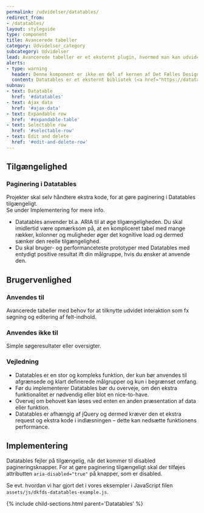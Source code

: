 ```yaml
---
permalink: /udvidelser/datatables/
redirect_from:
- /datatables/
layout: styleguide
type: component
title: Avancerede tabeller
category: Udvidelser_category
subcategory: Udvidelser
lead: Avancerede tabeller er et eksternt plugin, hvormed man kan udvide sin tabel med sortering, filtrering etc.
alerts:
- type: warning
  header: Denne komponent er ikke en del af kernen af Det Fælles Designsystem
  content: Datatables er et eksternt bibliotek (<a href="https://datatables.net/" class="icon-link">datatables.net<svg class="icon-svg" focusable="false" aria-hidden="true" tabindex="-1"><use xlink:href="#open-in-new"></use></svg></a>), som ikke er inkluderet i Det Fælles Designsystem.<br>I <a href="https://github.com/detfaellesdesignsystem/dkfds-plugins" class="icon-link">DKFDS-plugins<svg class="icon-svg" focusable="false" aria-hidden="true" tabindex="-1"><use xlink:href="#open-in-new"></use></svg></a> projektet kan man finde et tema til Datatables (dkfds-datatables-theme.css). <br>JavaScript i DKFDS-plugins projektet kan bruges som inspiration til, hvordan datatables kan inkluderes og bruges i et projekt.
subnav:
- text: Datatable
  href: '#datatables'
- text: Ajax data
  href: '#ajax-data'
- text: Expandable row
  href: '#expandable-table'
- text: Selectable row
  href: '#selectable-row'
- text: Edit and delete
  href: '#edit-and-delete-row'
---
```


<h2 class="h4">Tilgængelighed</h2>
<div class="alert alert-warning alert--show-icon" role="alert">
  <div class="alert-body">
      <h3 class="alert-heading">Paginering i Datatables</h3>
      <p class="alert-text">
        Projekter skal selv håndtere ekstra kode, for at gøre paginering i Datatables tilgængeligt.<br> Se under Implementering for mere info.
      </p>
  </div>
</div>
<ul>
    <li>Datatables anvender bl.a. ARIA til at øge tilgængeligheden. Du skal imidlertid være opmærksom på, at en kompliceret tabel med mange rækker, kolonner og muligheder øger det kognitive load og dermed sænker den reelle tilgængelighed.</li>
    <li>Du skal bruger- og performanceteste prototyper med Datatables med entydigt positive resultat ift din målgruppe, hvis du ønsker at anvende den.</li>
</ul>

<h2 class="h4">Brugervenlighed</h2>
<h3 class="h5">Anvendes til</h3>
<p>Avancerede tabeller med behov for at tilknytte udvidet interaktion som fx søgning og editering af felt-indhold.</p>
<h3 class="h5">Anvendes ikke til</h3>
<p>Simple søgeresultater eller oversigter.</p>
<h3 class="h5">Vejledning</h3>                
<ul>
    <li>Datatables er en stor og kompleks funktion, der kun bør anvendes til afgrænsede og klart definerede målgrupper og kun i begrænset omfang. </li>
    <li>Før du implementerer Datatables bør du overveje, om den ekstra funktionalitet er nødvendig eller blot en nice-to-have. </li>
    <li>Overvej om behovet kan løses ved enten en anden præsentation af data eller funktion.</li>
    <li>Datatables er afhængig af jQuery og dermed kræver den et ekstra request og ekstra kode i indlæsningen – dette kan nedsætte funktionens performance.</li>
</ul>

<h2 class="h4">Implementering</h2>
<p>Datatables fejler på tilgængelig, når det kommer til disabled pagineringsknapper. For at gøre paginering tilgængeligt skal der tilføjes attributten <code>aria-disabled="true"</code> på knapper, som er disabled.</p>
<p>Se evt. hvordan vi har gjort det i vores eksempler i JavaScript filen <code>assets/js/dkfds-datatables-example.js</code>.</p>

{% include child-sections.html parent='Datatables' %}
